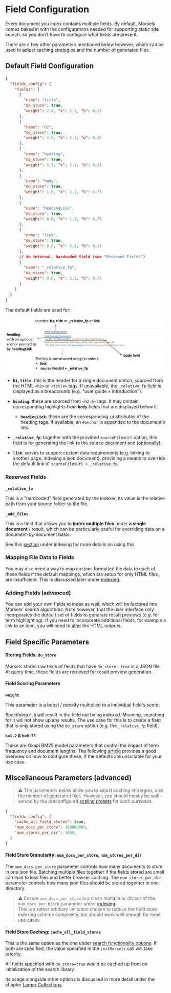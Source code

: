 # Field Configuration

Every document you index contains multiple fields. By default, Morsels comes baked in with the configurations needed for supporting static site search, so you don't have to configure what fields are present.

There are a few other parameters mentioned below however, which can be used to adjust caching strategies and the number of generated files. 

## Default Field Configuration

```json
{
  "fields_config": {
    "fields": [
      {
        "name": "title",
        "do_store": true,
        "weight": 2.0, "k": 1.2, "b": 0.15
      },
      {
        "name": "h1",
        "do_store": true,
        "weight": 2.0, "k": 1.2, "b": 0.15
      },
      {
        "name": "heading",
        "do_store": true,
        "weight": 1.5, "k": 1.2, "b": 0.25
      },
      {
        "name": "body",
        "do_store": true,
        "weight": 1.0, "k": 1.2, "b": 0.75
      },
      {
        "name": "headingLink",
        "do_store": true,
        "weight": 0.0, "k": 1.2, "b": 0.75
      },
      {
        "name": "link",
        "do_store": true,
        "weight": 0.0, "k": 1.2, "b": 0.15
      },
      // An internal, hardcoded field (see "Reserved Fields")
      {
        "name": "_relative_fp",
        "do_store": true,
        "weight": 0.0, "k": 1.2, "b": 0.75
      }
    ]
  }
}
```


The default fields are used for:

<img alt="annotation for fields" src="../images/fields_annotated.png" />

- **`h1`, `title`**: this is the header for a single document match, sourced from the HTML `<h1>` or `<title>` tags. If unavailable, the `_relative_fp` field is displayed as a breadcrumb (e.g. "user guide » introduction").

- **`heading`**: these are sourced from `<h2-6>` tags. It may contain corresponding highlights from **`body`** fields that are displayed below it.

  - **`headingLink`**: these are the corresponding `id` attributes of the heading tags. If available, an `#anchor` is appended to the document's link.

- **`_relative_fp`**: together with the provided `sourceFilesUrl` option, this field is for generating the link to the source document and (optionally).

- **`link`**: serves to support custom data requirements (e.g. linking to another page, indexing a json document), providing a means to override the default link of `sourceFilesUrl + _relative_fp`.

### Reserved Fields

**`_relative_fp`**

This is a "hardcoded" field generated by the indexer, its value is the relative path from your source folder to the file.

**`_add_files`**

This is a field that allows you to **index multiple files** under **a single document** / result, which can be particularly useful for overriding data on a document-by-document basis.

See this [section](./indexing.md#indexing-multiple-files-under-one-document) under indexing for more details on using this.

### Mapping File Data to Fields

You may also need a way to map custom-formatted file data to each of these fields if the default mappings, which are setup for only HTML files, are insufficient. This is discussed later under [indexing](./indexing.md#mapping-file-data-to-fields).

### Adding Fields (advanced)

You can add your own fields to index as well, which will be factored into Morsels' search algorithms. Note however, that the user interface only incorporates the default set of fields to generate result previews (e.g. for term highlighting). If you need to incorporate additional fields, for example a link to an icon, you will need to [alter](../search_configuration_renderers.md#1-rendering-a-single-result) the HTML outputs.

## Field Specific Parameters

#### Storing Fields: **`do_store`**

Morsels stores raw texts of fields that have `do_store: true` in a JSON file.
At query time, these fields are retrieved for result preview generation.

#### Field Scoring Parameters

**`weight`**

This parameter is a boost / penalty multiplied to a individual field's score.

Specifying `0.0` will result in the field not being indexed. Meaning, searching for it will not show up any results. The use case for this is to create a field that is only stored using the `do_store` option (e.g. the `_relative_fp` field).

**`k=1.2` & `b=0.75`**

These are Okapi BM25 model parameters that control the impact of term frequency and document lengths. The following [article](https://www.elastic.co/guide/en/elasticsearch/guide/current/pluggable-similarites.html#bm25-tunability) provides a good overview on how to configure these, if the defaults are unsuitable for your use case.


## Miscellaneous Parameters (advanced)

> ⚠️ The parameters below allow you to adjust caching strategies, and the number of generated files. However, you should mostly be well-served by the preconfigured [scaling presets](./larger_collections.md) for such purposes.

```json
{
  "fields_config": {
    "cache_all_field_stores": true,
    "num_docs_per_store": 100000000,
    "num_stores_per_dir": 1000,
  }
}
```

#### Field Store Granularity: **`num_docs_per_store`, `num_stores_per_dir`**

The `num_docs_per_store` parameter controls how many documents to store in one json file. Batching multiple files together if the fields stored are small can lead to less files and better browser caching. The `num_stores_per_dir` parameter controls how many json files should be stored together in one directory.

> ⚠️ Ensure `num_docs_per_store` is a clean multiple or divisor of the `num_docs_per_block` parameter under [indexing](./indexing.md).<br>
> This is a rather arbitiary limitation chosen to reduce the field store indexing scheme complexity,
> but should work well enough for most use cases.

#### Field Store Caching: **`cache_all_field_stores`**

This is the same option as the one under [search functionality options](../search_configuration.md#search-functionality-options).
If both are specified, the value specified in the `initMorsels` call will take priority.

All fields specified with `do_store=true` would be cached up front on initialisation of the search library.

Its usage alongside other options is discussed in more detail under the chapter [Larger Collections](larger_collections.md).
